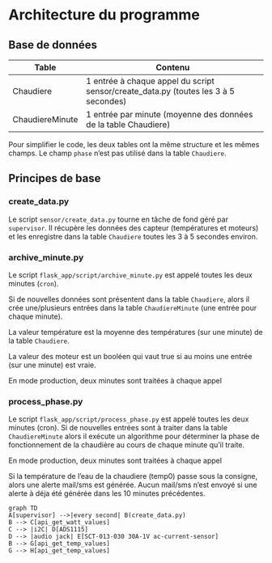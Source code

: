 # Architecture du programme

## Base de données

| Table | Contenu | 
| ---- | ----- |
| Chaudiere | 1 entrée à chaque appel du script sensor/create_data.py (toutes les 3 à 5 secondes)|
|ChaudiereMinute|1 entrée par minute (moyenne des données de la table Chaudiere)|

Pour simplifier le code, les deux tables ont la même structure et les mêmes champs. Le champ `phase` n’est pas utilisé dans la table `Chaudiere`.

## Principes de base
### create_data.py
Le script `sensor/create_data.py` tourne en tâche de fond géré par `supervisor`. Il récupère les données des capteur (températures et moteurs) et les enregistre dans la table `Chaudiere` toutes les 3 à 5 secondes environ.

### archive_minute.py
Le script `flask_app/script/archive_minute.py` est appelé toutes les deux minutes (`cron`).

Si de nouvelles données sont présentent dans la table `Chaudiere`, alors il crée une/plusieurs entrées dans la table `ChaudiereMinute` (une entrée pour chaque minute).

La valeur température est la moyenne des températures (sur une minute) de la table `Chaudiere`.

La valeur des moteur est un booléen qui vaut true si au moins une entrée (sur une minute) est vraie.

En mode production, deux minutes sont traitées à chaque appel

### process_phase.py
Le script `flask_app/script/process_phase.py` est appelé toutes les deux minutes (cron). Si de nouvelles entrées sont à traiter dans la table `ChaudiereMinute` alors il exécute un algorithme pour déterminer la phase de fonctionnement de la chaudière au cours de chaque minute qu’il traite.

En mode production, deux minutes sont traitées à chaque appel

Si la température de l’eau de la chaudiere (temp0) passe sous la consigne, alors une alerte mail/sms est générée. Aucun mail/sms n’est envoyé si une alerte à déja été générée dans les 10 minutes précédentes.

```mermaid
graph TD
A[supervisor] -->|every second| B(create_data.py)
B --> C[api_get_watt_values]
C --> |i2C| D[ADS1115]
D --> |audio jack| E[SCT-013-030 30A-1V ac-current-sensor]
B --> G[api_get_temp_values]
G --> H[api_get_temp_values]


```
<!--stackedit_data:
eyJoaXN0b3J5IjpbLTQ4MjcwNzAxNywtMTc0NDcwMjE0MCw0OT
gyMjQ2LC0xNDc1Mjc3NTY5XX0=
-->